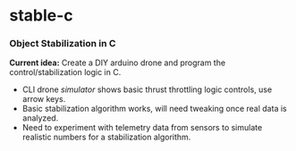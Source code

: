 # stable-c
### Object Stabilization in C
**Current idea:** Create a DIY arduino drone and program the control/stabilization logic in C.

- CLI drone *simulator* shows basic thrust throttling logic controls, use arrow keys.
- Basic stabilization algorithm works, will need tweaking once real data is analyzed.
- Need to experiment with telemetry data from sensors to simulate realistic numbers for a stabilization algorithm.
